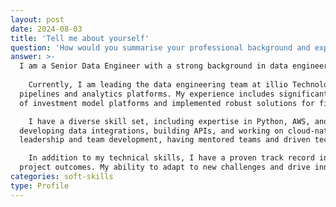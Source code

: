 ```yaml
---
layout: post
date: 2024-08-03
title: 'Tell me about yourself'
question: 'How would you summarise your professional background and experience?'
answer: >-
  I am a Senior Data Engineer with a strong background in data engineering, application development, and project management. 
  
    Currently, I am leading the data engineering team at illio Technology Ltd, where I design and implement AWS-based ETL 
  pipelines and analytics platforms. My experience includes significant roles at BlackRock, where I led the development 
  of investment model platforms and implemented robust solutions for fixed income models.

    I have a diverse skill set, including expertise in Python, AWS, and full-stack development. My career has involved 
  developing data integrations, building APIs, and working on cloud-native solutions. I also have a solid foundation in 
  leadership and team development, having mentored teams and driven technical excellence across various projects.

    In addition to my technical skills, I have a proven track record in improving processes and ensuring successful 
  project outcomes. My ability to adapt to new challenges and drive innovation has been a key factor in my career success.
categories: soft-skills
type: Profile
---
```

